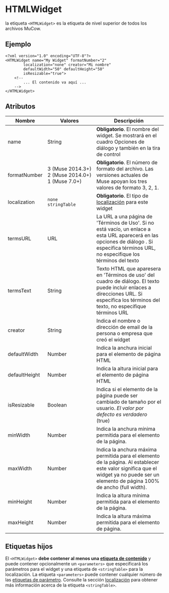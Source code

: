 # HTMLWidget

la etiqueta `<HTMLWidget>` es la etiqueta de nivel superior de todos los archivos MuCow.

## Ejemplo

	<?xml version="1.0" encoding="UTF-8"?>
	<HTMLWidget name="My Widget" formatNumber="2"
			localization="none" creator="Mi nombre" 
			defaultWidth="50" defaultHeight="50" 
			isResizable="true">
		<!--
			... El contenido va aquí ...
		-->
	</HTMLWidget>

## Atributos
| Nombre | Valores | Descripción |
|---|---|---|
| name | String | **Obligatorio**. El nombre del widget. Se mostrará en el cuadro Opciones de diálogo y también en la tira de control |
| formatNumber | 3&nbsp;(Muse&nbsp;2014.3+) <br> 2&nbsp;(Muse&nbsp;2014.0+) <br> 1&nbsp;(Muse&nbsp;7.0+) | **Obligatorio**. El número de formato del archivo. Las versiones actuales de Muse apoyan los tres valores de formato 3, 2, 1. |
| localization | `none` <br> `stringTable` | **Obligatorio**. El tipo de [localización][1] para este widget |
| termsURL | URL | La URL a una página de 'Términos de Uso'. Si no está vacío, un enlace a esta URL aparecerá en las opciones de diálogo . Si especifica términos URL, no especifique los términos del texto |
| termsText | String | Texto HTML que aparesera en 'Términos de uso' del cuadro de diálogo. El texto puede incluir enlaces a direcciones URL. Si especifica los términos del texto, no especifique términos URL |
| creator | String | Indica el nombre o dirección de email de la persona o empresa que creó el widget |
| defaultWidth | Number | Indica la anchura inicial para el elemento de página HTML |
| defaultHeight | Number | Indica la altura inicial para el elemento de página HTML |
| isResizable | Boolean | Indica si el elemento de la página puede ser cambiado de tamaño por el usuario. *El valor por defecto es verdadero* (true) |
| minWidth | Number | Indica la anchura mínima permitida para el elemento de la página. |
| maxWidth | Number | Indica la anchura máxima permitida para el elemento de la página. Al establecer este valor significa que el widget ya no puede ser un elemento de página 100% de ancho (full width). |
| minHeight | Number | Indica la altura mínima permitida para el elemento de la página. |
| maxHeight | Number | Indica la altura máxima permitida para el elemento de página. |

## Etiquetas hijos

El `<HTMLWidget>` **debe contener al menos una [etiqueta de contenido][2]** y puede contener opcionalmente un `<parameters>` que especificará los parámetros para el widget y una etiqueta de `<stringTable>` para la localización. La etiqueta `<parameters>` puede contener cualquier número de las [etiquetas de parámetro][3]. Consulte la sección [localización][1] para obtener más información acerca de la etiqueta `<stringTable>`.

 [1]: ./05-Localization.md
 [2]: ./04-Content%20Tags.md
 [3]: ./03-Parameter%20Tags.md
